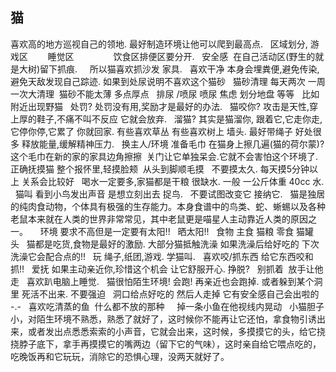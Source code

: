 ## 猫
喜欢高的地方巡视自己的领地. 最好制造环境让他可以爬到最高点.
 
区域划分,
游戏区        睡觉区                饮食区排便区要分开.
 
安全感
 在自己活动区(野生的就是大树)留下抓痕.     所以猫喜欢抓沙发 家具. 
 
喜欢干净
本身会埋粪便,避免传染,避免天敌发现自己踪迹. 如果到处尿说明不喜欢这个猫砂
 
猫砂清理
每天两次 一周一次大清理  猫砂不能太薄 多点厚点 
 
排尿 /喷尿
喷尿 焦虑 划分地盘 等等   比如附近出现野猫
 
处罚?
处罚没有用,奖励才是最好的办法.
 
猫咬你?
攻击是天性,穿上厚的鞋子,不痛不叫不反应 它就会放弃.
 
溜猫?
其实是猫溜你, 跟着它,它走你走,它停你停,它累了 你就回家.
有些喜欢草丛 有些喜欢树上 墙头.
最好带绳子
好处很多 释放能量,缓解精神压力. 
 
换主人/环境
准备毛巾 在猫身上擦几遍(猫的荷尔蒙)? 
这个毛巾在新的家的家具边角擦擦  关门让它单独呆会.它就不会害怕这个环境了.
 
正确抚摸猫
整个报怀里,轻摸脸颊  从头到脚顺毛摸   不要摸太久.
每天摸5分钟以上 关系会比较好
 
喝水一定要多,家猫都是干粮 很缺水. 一般 一公斤体重 40cc 水.
 
猫叫
看到小鸟发出声音 是想立刻出去 捉鸟.
 
不要试图改变它 接纳它.
 
猫是独居的纯肉食动物，个体具有极强的生存能力。本身食谱中的鸟类、蛇、蜥蜴以及各种老鼠本来就在人类的世界非常常见，其中老鼠更是喵星人主动靠近人类的原因之一。
 
 
环境
要求不高但是一定要有太阳!!   晒太阳!!
 
食物
主食 猫粮
零食 猫罐头   猫都是吃货,食物是最好的激励.
大部分猫抵触洗澡 如果洗澡后给好吃的 下次洗澡它会配合点的!!
 
玩
绳子,纸团,游戏. 学猫叫.
 
喜欢咬/抓东西
给它东西咬和抓!!
 
爱抚
如果主动亲近你,珍惜这个机会 让它舒服开心.
挣脱?   别抓着  放手让他走
 
喜欢趴电脑上睡觉.
 
猫很怕陌生环境! 会跑! 再亲近也会跑掉.
或者躲到某个洞里 死活不出来.
不要强迫   洞口给点好吃的 然后人走掉 它有安全感自己会出啦的 -.-
 
喜欢吃清蒸的鱼  什么都不放的那种
 
 
掉一条小鱼在他视线内晃动
 
小猫胆子小，对陌生环境不熟悉，熟悉了就好了，这时候你不能再让它还怕，拿食物引诱出来，或者发出点悉悉索索的小声音，它就会出来，这时候，多摸摸它的头，给它挠挠脖子底下，拿手再摸摸它的嘴两边（留下它的气味），这时亲自给它喂点吃的，吃晚饭再和它玩玩，消除它的恐惧心理，没两天就好了。
 
 








